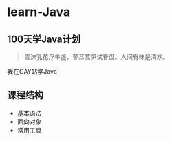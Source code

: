 # learn-Java
## 100天学Java计划
>  雪沫乳花浮午盏，蓼茸蒿笋试春盘。人间有味是清欢。

我在GAY站学Java

## 课程结构
- 基本语法
- 面向对象
- 常用工具

